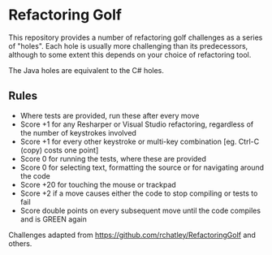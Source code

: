 Refactoring Golf
================

This repository provides a number of refactoring golf challenges as a
series of "holes". Each hole is usually more challenging than its
predecessors, although to some extent this depends on your choice of
refactoring tool.

The Java holes are equivalent to the C# holes.

Rules
-----

* Where tests are provided, run these after every move
* Score +1 for any Resharper or Visual Studio refactoring, regardless of the number of keystrokes involved
* Score +1 for every other keystroke or multi-key combination [eg. Ctrl-C (copy) costs one point]
* Score 0 for running the tests, where these are provided
* Score 0 for selecting text, formatting the source or for navigating around the code
* Score +20 for touching the mouse or trackpad
* Score +2 if a move causes either the code to stop compiling or tests to fail
* Score double points on every subsequent move until the code compiles and is GREEN again

Challenges adapted from https://github.com/rchatley/RefactoringGolf and
others.

